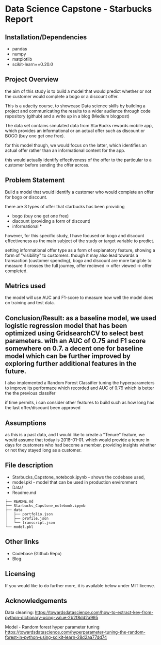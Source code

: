 # Data Science Capstone - Starbucks Report

## Installation/Dependencies

- pandas
- numpy
- matplotlib 
- scikit-learn==0.20.0 

## Project Overview
the aim of this study is to build a model that would predict whether or not the customer would complete a bogo or a discount offer.

This is a udacity course, to showcase Data science skills by building a project and communicating the results to a wider audience through code repository (github) and a write up in a blog (Medium blogpost)

The data set contains simulated data from StarBucks rewards mobile app, which provides an informational or an actual offer such as discount or BOGO (buy one get one free).

for this model though, we would focus on the latter, which identifies an actual offer rather than an informational content for the app.

this would actually identify effectiveness of the offer to the particular to a customer before sending the offer across.


## Problem Statement

Build a model that would identify a customer who would complete an offer for bogo or discount.

there are 3 types of offer that starbucks has been providing
- bogo (buy one get one free)
- discount (providing a form of discount)
- informational *

however, for this specific study, I have focused on bogo and discount effectiveness as the main subject of the study or target variable to predict.

setting informational offer type as a form of explanatory feature, showing a form of "visibility" to customers.
though it may also lead towards a transaction (customer spending), bogo and discount are more tangible to measure if crosses the full journey, offer recieved -> offer viewed -> offer completed.

## Metrics used
the model will use AUC and F1-score to measure how well the model does on training and test data.

## Conclusion/Result: as a baseline model, we used logistic regression model that has been optimized using GridsearchCV to select best parameters. with an AUC of 0.75 and F1 score somewhere on 0.7. a decent one for baseline model which can be further improved by exploring further additional features in the future.

I also implemented a Random Forest Classifier tuning the hyperparameters to improve its performace which recorded and AUC of 0.79 which is better the the previous classifer

if time permits, i can consider other features to build such as how long has the last offer/discount been 
approved


## Assumptions
as this is a past data, and I would like to create a "Tenure" feature, we would assume that today is 2018-01-01. which would provide a tenure in days for customers who had become a member. providing insights whether or not they stayed long as a customer.



## File description

- Starbucks_Capstone_notebook.ipynb - shows the codebase used, 
- model.pkl - model that can be used in production environment
- Data/ 
- Readme.md


```
├── README.md
├── Starbucks_Capstone_notebook.ipynb
├── data
│   ├── portfolio.json
│   ├── profile.json
│   └── transcript.json
└── model.pkl
```


## Other links
- Codebase (Github Repo)
- Blog

## Licensing
If you  would like to do further more, it is available below under MIT license.

## Acknowledgements

Data cleaning: 
https://towardsdatascience.com/how-to-extract-key-from-python-dictionary-using-value-2b2f8dd2a995

Model - Random forest hyper parameter tuning
https://towardsdatascience.com/hyperparameter-tuning-the-random-forest-in-python-using-scikit-learn-28d2aa77dd74
